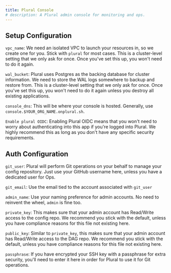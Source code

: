 ```yaml
---
title: Plural Console
# description: A Plural admin console for monitoring and ops.
---
```


## Setup Configuration

`vpc_name`: We need an isolated VPC to launch your resources in, so we create one for you. Stick with `plural` for
most cases. This is a cluster-level setting that we only ask for once. Once you've set this up, you won't need to do it again.

`wal_bucket`: Plural uses Postgres as the backing database for cluster information. We need to store the WAL logs
somewhere to backup and restore from. This is a cluster-level setting that we only ask for once. Once you've set this up, you won't need to do it again unless you destroy
all existing applications.

`console_dns`: This will be where your console is hosted. Generally, use `console.$YOUR_ORG_NAME.onplural.sh`.

`Enable plural OIDC`: Enabling Plural OIDC means that you won't need to worry about authenticating into this app if you're logged into Plural. We highly recommend this
as long as you don't have any specific security requirements.

## Auth Configuration

`git_user`: Plural will perform Git operations on your behalf to manage your config repository. Just use your GitHub
username here, unless you have a dedicated user for Ops.

`git_email`: Use the email tied to the account associated with `git_user`

`admin_name`: Use your naming preference for admin accounts. No need to reinvent the wheel, `admin` is fine too.

`private_key`: This makes sure that your admin account has Read/Write access to the config repo. We recommend you stick with the default, unless you have 
compliance reasons for this file not existing here.

`public_key`: Similar to `private_key`, this makes sure that your admin account has Read/Write access to the DAG repo. We recommend you stick with the default, unless you have
compliance reasons for this file not existing here.

`passphrase`: If you have encrypted your SSH key with a passphrase for extra security, you'll need to enter it here in order
for Plural to use it for Git operations.
